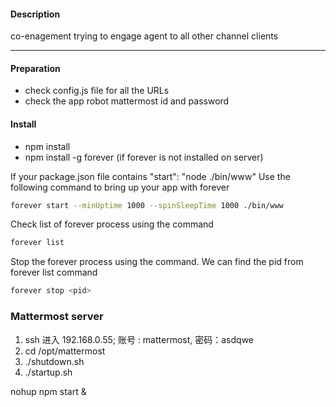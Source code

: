 #### Description

co-enagement trying to engage agent to all other channel clients

-------------------
#### Preparation

* check config.js file for all the URLs
* check the app robot mattermost id and password


#### Install
* npm install
* npm install -g forever (if forever is not installed on server)


If your package.json file contains "start": "node ./bin/www"
Use the following command to bring up your app with forever

```bash
forever start --minUptime 1000 --spinSleepTime 1000 ./bin/www
```

Check list of forever process using the command

```bash
forever list
```

Stop the forever process using the command. We can find the pid from forever list command

```bash
forever stop <pid>
```

### Mattermost server
1. ssh 进入 192.168.0.55;  账号 : mattermost, 密码：asdqwe
2. cd /opt/mattermost
3. ./shutdown.sh
4. ./startup.sh

nohup npm start &